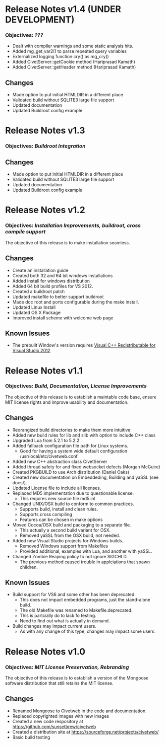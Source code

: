 Release Notes v1.4 (UNDER DEVELOPMENT) 
===
### Objectives: *???*

- Dealt with compiler warnings and some static analysis hits.
- Added mg_get_var2() to parse repeated query variables
- Externalized logging function cry() as mg_cry()
- Added CivetServer::getCookie method (Hariprasad Kamath)
- Added CivetServer::getHeader method (Hariprasad Kamath)

Changes
-------

- Made option to put initial HTMLDIR in a different place
- Validated build without SQLITE3 large file support
- Updated documentation
- Updated Buildroot config example

Release Notes v1.3 
===
### Objectives: *Buildroot Integration*

Changes
-------

- Made option to put initial HTMLDIR in a different place
- Validated build without SQLITE3 large file support
- Updated documentation
- Updated Buildroot config example

Release Notes v1.2 
===
### Objectives: *Installation Improvements, buildroot, cross compile support*
The objective of this release is to make installation seamless.

Changes
-------

- Create an installation guide
- Created both 32 and 64 bit windows installations
- Added install for windows distribution
- Added 64 bit build profiles for VS 2012.
- Created a buildroot patch
- Updated makefile to better support buildroot
- Made doc root and ports configurable during the make install.
- Updated Linux Install
- Updated OS X Package
- Improved install scheme with welcome web page

Known Issues
-----

- The prebuilt Window's version requires [Visual C++ Redistributable for Visual Studio 2012](http://www.microsoft.com/en-us/download/details.aspx?id=30679)

Release Notes v1.1 
===
### Objectives: *Build, Documentation, License Improvements*
The objective of this release is to establish a maintable code base, ensure MIT license rights and improve usability and documentation.

Changes
-------

- Reorangized build directories to make them more intuitive
- Added new build rules for lib and slib with option to include C++ class
- Upgraded Lua from 5.2.1 to 5.2.2
- Added fallback configuration file path for Linux systems.
    + Good for having a system wide default configuration /usr/local/etc/civetweb.conf
- Added new C++ abstraction class CivetServer
- Added thread safety for and fixed websocket defects (Morgan McGuire)
- Created PKGBUILD to use Arch distribution (Daniel Oaks)
- Created new documentation on Embeddeding, Building and yaSSL (see docs/).
- Updated License file to include all licenses.
- Replaced MD5 implementation due to questionable license.
     + This requires new source file md5.inl
- Changed UNIX/OSX build to conform to common practices.
     + Supports build, install and clean rules.
     + Supports cross compiling
     + Features can be chosen in make options
- Moved Cocoa/OSX build and packaging to a separate file.
     + This actually a second build variant for OSX.
     + Removed yaSSL from the OSX build, not needed.
- Added new Visual Studio projects for Windows builds.
     + Removed Windows support from Makefiles
     + Provided additional, examples with Lua, and another with yaSSL. 
- Changed Zombie Reaping policy to not ignore SIGCHLD.
     + The previous method caused trouble in applciations that spawn children.

Known Issues
-----

- Build support for VS6 and some other has been deprecated.
    + This does not impact embedded programs, just the stand-alone build.
    + The old Makefile was renamed to Makefile.deprecated.
    + This is partcially do to lack fo testing. 
    + Need to find out what is actually in demand.
- Build changes may impact current users.
    + As with any change of this type, changes may impact some users.

Release Notes v1.0
===

### Objectives: *MIT License Preservation, Rebranding*
The objective of this release is to establish a version of the Mongoose software distribution that still retains the MIT license.

Changes
-------

- Renamed Mongoose to Civetweb in the code and documentation.
- Replaced copyrighted images with new images
- Created a new code respository at https://github.com/sunsetbrew/civetweb
- Created a distribution site at https://sourceforge.net/projects/civetweb/
- Basic build testing
